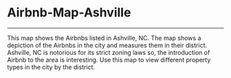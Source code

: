 # Airbnb-Map-Ashville
-------------------------
This map shows the Airbnbs listed in Ashville, NC. The map shows a depiction of the Airbnbs in the city and measures them in their district. Ashville, NC is notorious for its strict zoning laws so, the introduction of Airbnb to the area is interesting. Use this map to view different property types in the city by the district.
